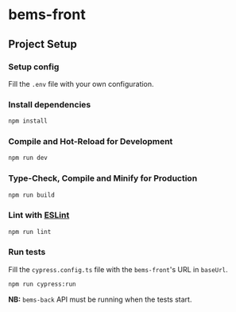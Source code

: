 # bems-front

## Project Setup

### Setup config

Fill the `.env` file with your own configuration.

### Install dependencies

```sh
npm install
```

### Compile and Hot-Reload for Development

```sh
npm run dev
```

### Type-Check, Compile and Minify for Production

```sh
npm run build
```

### Lint with [ESLint](https://eslint.org/)

```sh
npm run lint
```

### Run tests

Fill the `cypress.config.ts` file with the `bems-front`'s URL in `baseUrl`.

```sh
npm run cypress:run
```

__NB:__ `bems-back` API must be running when the tests start.